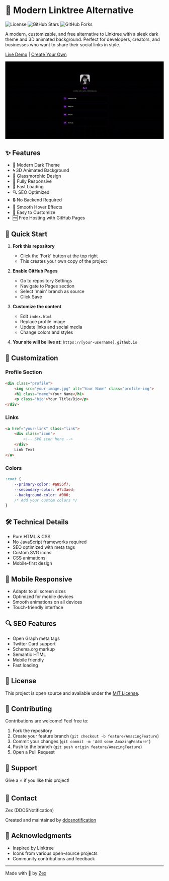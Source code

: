 # 🌟 Modern Linktree Alternative

![License](https://img.shields.io/badge/license-MIT-blue.svg)
![GitHub Stars](https://img.shields.io/github/stars/ddosnotification/ddosnotification.github.io?style=social)
![GitHub Forks](https://img.shields.io/github/forks/ddosnotification/ddosnotification.github.io?style=social)

A modern, customizable, and free alternative to Linktree with a sleek dark theme and 3D animated background. Perfect for developers, creators, and businesses who want to share their social links in style.

[Live Demo](https://ddosnotification.github.io) | [Create Your Own](#-quick-start)

![Preview](/preview/screenshot.png)

## ✨ Features

- 🎨 Modern Dark Theme
- 🌀 3D Animated Background
- 💎 Glassmorphic Design
- 📱 Fully Responsive
- 🚀 Fast Loading
- 🔍 SEO Optimized
- 🔒 No Backend Required
- 💫 Smooth Hover Effects
- 🎯 Easy to Customize
- 🆓 Free Hosting with GitHub Pages

## 🚀 Quick Start

1. **Fork this repository**
   - Click the 'Fork' button at the top right
   - This creates your own copy of the project

2. **Enable GitHub Pages**
   - Go to repository Settings
   - Navigate to Pages section
   - Select 'main' branch as source
   - Click Save

3. **Customize the content**
   - Edit `index.html`
   - Replace profile image
   - Update links and social media
   - Change colors and styles

4. **Your site will be live at:**
   `https://[your-username].github.io`

## 🎨 Customization

### Profile Section
```html
<div class="profile">
    <img src="your-image.jpg" alt="Your Name" class="profile-img">
    <h1 class="name">Your Name</h1>
    <p class="bio">Your Title/Bio</p>
</div>
```

### Links
```html
<a href="your-link" class="link">
    <div class="icon">
        <!-- SVG icon here -->
    </div>
    Link Text
</a>
```

### Colors
```css
:root {
    --primary-color: #a855f7;
    --secondary-color: #7c3aed;
    --background-color: #000;
    /* Add your custom colors */
}
```

## 🛠️ Technical Details

- Pure HTML & CSS
- No JavaScript frameworks required
- SEO optimized with meta tags
- Custom SVG icons
- CSS animations
- Mobile-first design

## 📱 Mobile Responsive

- Adapts to all screen sizes
- Optimized for mobile devices
- Smooth animations on all devices
- Touch-friendly interface

## 🔍 SEO Features

- Open Graph meta tags
- Twitter Card support
- Schema.org markup
- Semantic HTML
- Mobile friendly
- Fast loading

## 📝 License

This project is open source and available under the [MIT License](LICENSE).

## 🤝 Contributing

Contributions are welcome! Feel free to:

1. Fork the repository
2. Create your feature branch (`git checkout -b feature/AmazingFeature`)
3. Commit your changes (`git commit -m 'Add some AmazingFeature'`)
4. Push to the branch (`git push origin feature/AmazingFeature`)
5. Open a Pull Request

## 💖 Support

Give a ⭐️ if you like this project!

## 📧 Contact

Zex (DDOSNotification)

Created and maintained by [ddosnotification](https://github.com/ddosnotification)

## 🙏 Acknowledgments

- Inspired by Linktree
- Icons from various open-source projects
- Community contributions and feedback

---

Made with 💜 by [Zex](https://github.com/ddosnotification)